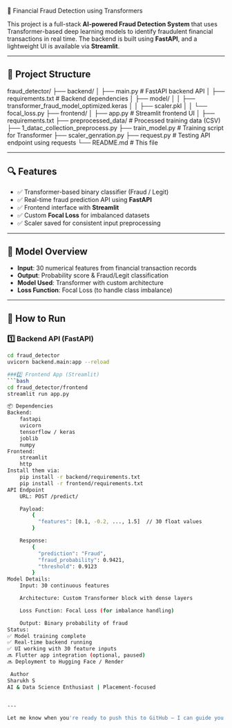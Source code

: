  💸 Financial Fraud Detection using Transformers

This project is a full-stack **AI-powered Fraud Detection System** that uses Transformer-based deep learning models to identify fraudulent financial transactions in real time. The backend is built using **FastAPI**, and a lightweight UI is available via **Streamlit**.

---

## 📁 Project Structure

fraud_detector/
├── backend/
│ ├── main.py # FastAPI backend API
│ ├── requirements.txt # Backend dependencies
│ ├── model/
│ │ ├── transformer_fraud_model_optimized.keras
│ │ ├── scaler.pkl
│ │ └── focal_loss.py
├── frontend/
│ ├── app.py # Streamlit frontend UI
│ ├── requirements.txt
├── preprocessed_data/ # Processed training data (CSV)
├── 1_datac_collection_preprocess.py
├── train_model.py # Training script for Transformer
├── scaler_genration.py
├── request.py # Testing API endpoint using requests
└── README.md # This file

---

## 🔍 Features

- ✅ Transformer-based binary classifier (Fraud / Legit)
- ✅ Real-time fraud prediction API using **FastAPI**
- ✅ Frontend interface with **Streamlit**
- ✅ Custom **Focal Loss** for imbalanced datasets
- ✅ Scaler saved for consistent input preprocessing

---

## 🧠 Model Overview

- **Input**: 30 numerical features from financial transaction records  
- **Output**: Probability score & Fraud/Legit classification  
- **Model Used**: Transformer with custom architecture  
- **Loss Function**: Focal Loss (to handle class imbalance)

---

## 🚀 How to Run

### 1️⃣ Backend API (FastAPI)
```bash
cd fraud_detector
uvicorn backend.main:app --reload

###2️⃣ Frontend App (Streamlit)
```bash
cd fraud_detector/frontend
streamlit run app.py

📦 Dependencies
Backend:
	fastapi
	uvicorn
	tensorflow / keras
	joblib
	numpy
Frontend:
	streamlit
	http
Install them via:
	pip install -r backend/requirements.txt
	pip install -r frontend/requirements.txt
API Endpoint
	URL: POST /predict/

	Payload:
		{
		  "features": [0.1, -0.2, ..., 1.5]  // 30 float values
		}

	Response:
		{
		  "prediction": "Fraud",
		  "fraud_probability": 0.9421,
		  "threshold": 0.9123
		}
Model Details:
	Input: 30 continuous features

	Architecture: Custom Transformer block with dense layers

	Loss Function: Focal Loss (for imbalance handling)

	Output: Binary probability of fraud
Status:
✅ Model training complete
✅ Real-time backend running
✅ UI working with 30 feature inputs
🔜 Flutter app integration (optional, paused)
🔜 Deployment to Hugging Face / Render

 Author
Sharukh S
AI & Data Science Enthusiast | Placement-focused 


---

Let me know when you're ready to push this to GitHub — I can guide you step-by-step to commit, create the repo, push, and even publish on Hugging Face or Render!


